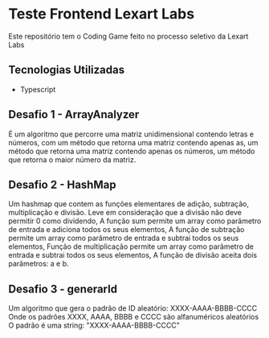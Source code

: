 # Teste Frontend Lexart Labs

Este repositório tem o Coding Game feito no processo seletivo da Lexart Labs

## Tecnologias Utilizadas

- Typescript

## Desafio 1 - ArrayAnalyzer

É um algoritmo que percorre uma matriz unidimensional contendo letras e números,
com um método que retorna uma matriz contendo apenas as,
um método que retorna uma matriz contendo apenas os números,
um método que retorna o maior número da matriz.

## Desafio 2 - HashMap

Um hashmap que contem as funções elementares de adição, subtração, multiplicação e divisão.
Leve em consideração que a divisão não deve permitir 0 como dividendo,
A função sum permite um array como parâmetro de entrada e adiciona todos os seus elementos,
A função de subtração permite um array como parâmetro de entrada e subtrai todos os seus elementos,
Função de multiplicação permite um array como parâmetro de entrada e subtrai todos os seus elementos,
A função de divisão aceita dois parâmetros: a e b.

## Desafio 3 - generarId

Um algoritmo que gera o padrão de ID aleatório: XXXX-AAAA-BBBB-CCCC
Onde os padrões XXXX, AAAA, BBBB e CCCC são alfanuméricos aleatórios
O padrão é uma string: "XXXX-AAAA-BBBB-CCCC"


